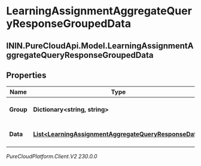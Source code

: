 # LearningAssignmentAggregateQueryResponseGroupedData

## ININ.PureCloudApi.Model.LearningAssignmentAggregateQueryResponseGroupedData

## Properties

|Name | Type | Description | Notes|
|------------ | ------------- | ------------- | -------------|
| **Group** | **Dictionary&lt;string, string&gt;** | The group values for this data | [optional] |
| **Data** | [**List&lt;LearningAssignmentAggregateQueryResponseData&gt;**](LearningAssignmentAggregateQueryResponseData) | The metrics in this group | [optional] |



_PureCloudPlatform.Client.V2 230.0.0_
